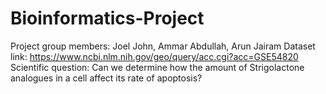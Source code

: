 # Bioinformatics-Project
Project group members: Joel John, Ammar Abdullah, Arun Jairam
Dataset link: https://www.ncbi.nlm.nih.gov/geo/query/acc.cgi?acc=GSE54820
Scientific question: Can we determine how the amount of Strigolactone analogues in a cell affect its rate of apoptosis? 
